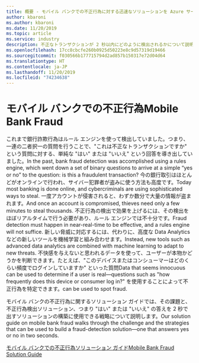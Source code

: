 ```yaml
---
title: 概要 - モバイル バンクでの不正行為に対する迅速なソリューションを Azure サービスを使用して開発する
author: kbaroni
ms.author: kbaroni
ms.date: 11/20/2019
ms.topic: article
ms.service: industry
description: 不正なトランザクションが 2 秒以内にどのように検出されるかについて説明します
ms.openlocfilehash: 17cc8cbcfe260b0925d50223e8c9d57319d19466
ms.sourcegitcommit: f030566b177715794d2ad857b150317e72d04d64
ms.translationtype: HT
ms.contentlocale: ja-JP
ms.lasthandoff: 11/20/2019
ms.locfileid: "74234638"
---
```

# <a name="mobile-bank-fraud"></a><span data-ttu-id="32bb9-103">モバイル バンクでの不正行為</span><span class="sxs-lookup"><span data-stu-id="32bb9-103">Mobile Bank Fraud</span></span>

<span data-ttu-id="32bb9-104">これまで銀行詐欺行為はルール エンジンを使って検出していました。つまり、一連の二者択一の質問を行うことで、"これは不正なトランザクションですか" という質問に対する、単純な "はい" または "いいえ" という回答を導き出していました。</span><span class="sxs-lookup"><span data-stu-id="32bb9-104">In the past, bank fraud detection was accomplished using a rules engine, which went down a set of binary questions to arrive at a simple “yes or no” to the question: is this a fraudulent transaction?</span></span> <span data-ttu-id="32bb9-105">今の銀行取引はほとんどがオンラインで行われ、サイバー犯罪者が盗みに使う方法も高度です。</span><span class="sxs-lookup"><span data-stu-id="32bb9-105">Today most banking is done online, and cybercriminals are using sophisticated ways to steal.</span></span> <span data-ttu-id="32bb9-106">一度アカウントが侵害されると、わずか数分で大量の情報が盗まれます。</span><span class="sxs-lookup"><span data-stu-id="32bb9-106">And once an account is compromised, thieves need only a few minutes to steal thousands.</span></span> <span data-ttu-id="32bb9-107">不正行為の検出で効果を上げるには、その検出をほぼリアルタイムで行う必要があり、ルール エンジンでは不十分です。</span><span class="sxs-lookup"><span data-stu-id="32bb9-107">Fraud detection must happen in near-real-time to be effective, and a rules engine will not suffice.</span></span> <span data-ttu-id="32bb9-108">新しい脅威に対応するには、代わりに、高度な Data Analytics などの新しいツールを機械学習と組み合わせます。</span><span class="sxs-lookup"><span data-stu-id="32bb9-108">Instead, new tools such as advanced data analytics are combined with machine learning to adapt to new threats.</span></span> <span data-ttu-id="32bb9-109">不快感を与えないと思われるデータを使って、ユーザーが本物かどうかを判断できます。たとえば、"このデバイスまたはコンシューマーはどのくらい頻度でログインしていますか" といった質問</span><span class="sxs-lookup"><span data-stu-id="32bb9-109">Data that seems innocuous can be used to determine if a user is real—questions such as "how frequently does this device or consumer log in?"</span></span> <span data-ttu-id="32bb9-110">を使用することによって不正行為を特定できます。</span><span class="sxs-lookup"><span data-stu-id="32bb9-110">can be used to spot fraud.</span></span>

<span data-ttu-id="32bb9-111">モバイル バンクの不正行為に関するソリューション ガイドでは、その課題と、不正行為検出ソリューション、つまり "はい" または "いいえ" の答えを 2 秒で出すソリューションの構築に使用できる戦略について説明します。</span><span class="sxs-lookup"><span data-stu-id="32bb9-111">Our solution guide on mobile bank fraud walks through the challenge and the strategies that can be used to build a fraud-detection solution—one that answers yes or no in two seconds.</span></span>

[<span data-ttu-id="32bb9-112">モバイル バンクでの不正行為ソリューション ガイド</span><span class="sxs-lookup"><span data-stu-id="32bb9-112">Mobile Bank Fraud Solution Guide</span></span>](https://download.microsoft.com/download/0/1/5/0150425C-14C7-41F4-97EA-3DE57B678C51/IndSG_FraudDetection.pdf)
